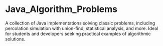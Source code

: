 # Java_Algorithm_Problems
A collection of Java implementations solving classic problems, including percolation simulation with union-find, statistical analysis, and more. Ideal for students and developers seeking practical examples of algorithmic solutions.
